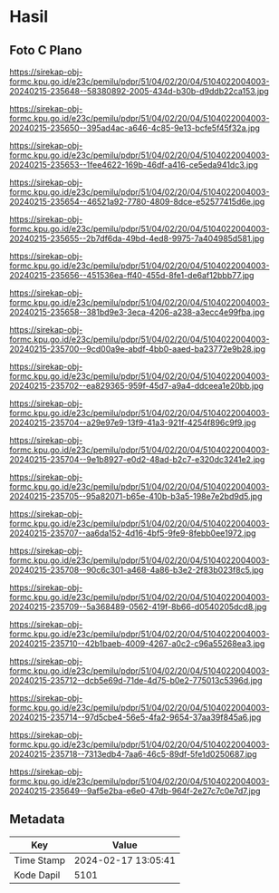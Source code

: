 # Hasil

## Foto C Plano

https://sirekap-obj-formc.kpu.go.id/e23c/pemilu/pdpr/51/04/02/20/04/5104022004003-20240215-235648--58380892-2005-434d-b30b-d9ddb22ca153.jpg

https://sirekap-obj-formc.kpu.go.id/e23c/pemilu/pdpr/51/04/02/20/04/5104022004003-20240215-235650--395ad4ac-a646-4c85-9e13-bcfe5f45f32a.jpg

https://sirekap-obj-formc.kpu.go.id/e23c/pemilu/pdpr/51/04/02/20/04/5104022004003-20240215-235653--1fee4622-169b-46df-a416-ce5eda941dc3.jpg

https://sirekap-obj-formc.kpu.go.id/e23c/pemilu/pdpr/51/04/02/20/04/5104022004003-20240215-235654--46521a92-7780-4809-8dce-e52577415d6e.jpg

https://sirekap-obj-formc.kpu.go.id/e23c/pemilu/pdpr/51/04/02/20/04/5104022004003-20240215-235655--2b7df6da-49bd-4ed8-9975-7a404985d581.jpg

https://sirekap-obj-formc.kpu.go.id/e23c/pemilu/pdpr/51/04/02/20/04/5104022004003-20240215-235656--451536ea-ff40-455d-8fe1-de6af12bbb77.jpg

https://sirekap-obj-formc.kpu.go.id/e23c/pemilu/pdpr/51/04/02/20/04/5104022004003-20240215-235658--381bd9e3-3eca-4206-a238-a3ecc4e99fba.jpg

https://sirekap-obj-formc.kpu.go.id/e23c/pemilu/pdpr/51/04/02/20/04/5104022004003-20240215-235700--9cd00a9e-abdf-4bb0-aaed-ba23772e9b28.jpg

https://sirekap-obj-formc.kpu.go.id/e23c/pemilu/pdpr/51/04/02/20/04/5104022004003-20240215-235702--ea829365-959f-45d7-a9a4-ddceea1e20bb.jpg

https://sirekap-obj-formc.kpu.go.id/e23c/pemilu/pdpr/51/04/02/20/04/5104022004003-20240215-235704--a29e97e9-13f9-41a3-921f-4254f896c9f9.jpg

https://sirekap-obj-formc.kpu.go.id/e23c/pemilu/pdpr/51/04/02/20/04/5104022004003-20240215-235704--9e1b8927-e0d2-48ad-b2c7-e320dc3241e2.jpg

https://sirekap-obj-formc.kpu.go.id/e23c/pemilu/pdpr/51/04/02/20/04/5104022004003-20240215-235705--95a82071-b65e-410b-b3a5-198e7e2bd9d5.jpg

https://sirekap-obj-formc.kpu.go.id/e23c/pemilu/pdpr/51/04/02/20/04/5104022004003-20240215-235707--aa6da152-4d16-4bf5-9fe9-8febb0ee1972.jpg

https://sirekap-obj-formc.kpu.go.id/e23c/pemilu/pdpr/51/04/02/20/04/5104022004003-20240215-235708--90c6c301-a468-4a86-b3e2-2f83b023f8c5.jpg

https://sirekap-obj-formc.kpu.go.id/e23c/pemilu/pdpr/51/04/02/20/04/5104022004003-20240215-235709--5a368489-0562-419f-8b66-d0540205dcd8.jpg

https://sirekap-obj-formc.kpu.go.id/e23c/pemilu/pdpr/51/04/02/20/04/5104022004003-20240215-235710--42b1baeb-4009-4267-a0c2-c96a55268ea3.jpg

https://sirekap-obj-formc.kpu.go.id/e23c/pemilu/pdpr/51/04/02/20/04/5104022004003-20240215-235712--dcb5e69d-71de-4d75-b0e2-775013c5396d.jpg

https://sirekap-obj-formc.kpu.go.id/e23c/pemilu/pdpr/51/04/02/20/04/5104022004003-20240215-235714--97d5cbe4-56e5-4fa2-9654-37aa39f845a6.jpg

https://sirekap-obj-formc.kpu.go.id/e23c/pemilu/pdpr/51/04/02/20/04/5104022004003-20240215-235718--7313edb4-7aa6-46c5-89df-5fe1d0250687.jpg

https://sirekap-obj-formc.kpu.go.id/e23c/pemilu/pdpr/51/04/02/20/04/5104022004003-20240215-235649--9af5e2ba-e6e0-47db-964f-2e27c7c0e7d7.jpg


## Metadata

| Key        | Value               |
| ---------- | ------------------- |
| Time Stamp | 2024-02-17 13:05:41 |
| Kode Dapil | 5101                |




